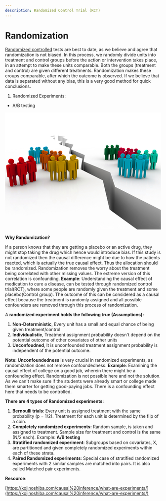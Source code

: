 ```yaml
---
description: Randomized Control Trial (RCT)
---
```


# Randomization

[Randomized controlled](https://en.wikipedia.org/wiki/Randomized_controlled_trial) tests are best to date, as we believe and agree that randomization is not biased. In this process, we randomly divide units into treatment and control groups before the action or intervention takes place, in an attempt to make these units comparable. Both the groups  \(treatment and control\) are given different treatments. Randomization makes these croups comparable, after which the outcome is observed. If we believe that data is separated without any bias, this is a very good method for quick conclusions.

1. Randomized Experiments:

*  A/B testing

![](../../../.gitbook/assets/image%20%2820%29.png)

**Why Randomization?**

If a person knows that they are getting a placebo or an active drug, they might stop taking the drug which hence would introduce bias. If this study is not randomized then the causal difference might be due to how the patients reacted, which is actually the true causal effect. Thus the allocation should be randomized. Randomization removes the worry about the treatment being correlated with other missing values. The extreme version of this correlation is confounding. **Example**: Understanding the causal effect of medication to cure a disease, can be tested through randomized control trial\(RCT\), where some people are randomly given the treatment and some placebo\(Control group\). The outcome of this can be considered as a causal effect because the treatment is randomly assigned and all possible confounders are removed through this process of randomization. 

A **randomized experiment holds the following true \(Assumptions\):**

1. **Non-Deterministic**, Every unit has a small and equal chance of being given treatment/control
2. **Individualistic**, Treatment assignment probability doesn't depend on the potential outcome of other covariates of other units
3. **Unconfoudned**, It is unconfounded treatment assignment probability is independent of the potential outcome.

**Note: Unconfoundedness** is very crucial in randomized experiments, as randomization does not remove confoundedness. **Example**: Examining the causal effect of college on a good job, wherein there might be a confounding effect. Randomization is not possible here and not the solution. As we can't make sure if the students were already smart or college made them smarter for getting good-paying jobs. There is a confounding effect here that needs to be controlled.

**There are 4 types of Randomized experiments:**

1. **Bernoulli trials**: Every unit is assigned treatment with the same probability \(p = 1/2\). Treatment for each unit is determined by the flip of a coin.
2. **Completely randomized experiments:** Random sample, is taken and assigned to treatment. Sample size for treatment and control is the same \(N/2 each\). Example: **A/B testing** 
3. **Stratified randomized experiment**: Subgroups based on covariates, X,  are partitioned and given completely randomized experiments within each of these strata.
4. **Paired Randomized experiments**: Special case of stratified randomized experiments with 2 similar samples are matched into pairs. It is also called Matched pair experiments.

**Resource**: 

[https://kojinoshiba.com/causal%20inference/what-are-experiments/](https://kojinoshiba.com/causal%20inference/what-are-experiments/)

